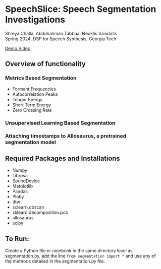 # SpeechSlice: Speech Segmentation Investigations
Shreya Challa, Abdulrahman Tabbaa, Neoklis Vaindirlis <br> 
Spring 2024, DSP for Speech Synthesis, Georgia Tech 

[Demo Video](https://youtu.be/VLSmG2tNT2Q)
## Overview of functionality 
### Metrics Based Segmentation
- Formant Frequencies
- Autocorrelation Peaks
- Teager Energy
- Short Term Energy
- Zero Crossing Rate

### Unsupervised Learning Based Segmentation 
### Attaching timestamps to Allosaurus, a pretrained segmentation model 

## Required Packages and Installations
- Numpy
- Librosa
- SoundDevice
- Matplotlib
- Pandas
- Plotly
- dtw
- sclearn.dbscan
- skleard.decomposition.pca
- allosaurus
- scipy
  
## To Run:
Create a Python file or notebook in the same directory level as segmentation.py, add the line `from segmentation import *` and use any of the methods detailed in the segmentation.py file. 

